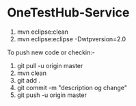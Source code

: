 OneTestHub-Service
==================

1. mvn eclipse:clean
2. mvn eclipse:eclipse -Dwtpversion=2.0

To push new code or checkin:-

1. git pull -u origin master
2. mvn clean
3. git add .
4. git commit -m "description og change"
5. git push -u origin master
